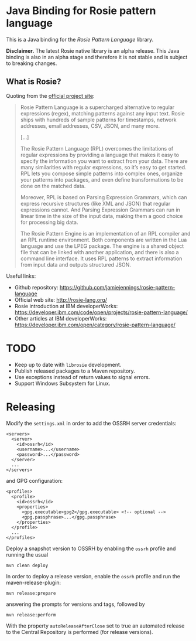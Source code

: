 # Java Binding for Rosie pattern language

This is a Java binding for the *Rosie Pattern Language* library.

**Disclaimer.** The latest Rosie native library is an alpha release. This Java binding is also in an alpha stage and therefore it is not stable and is subject to breaking changes.


## What is Rosie?

Quoting from the [official project site](https://developer.ibm.com/code/open/projects/rosie-pattern-language/):

> Rosie Pattern Language is a supercharged alternative to regular expressions (regex), matching patterns against any input text. Rosie ships with hundreds of sample patterns for timestamps, network addresses, email addresses, CSV, JSON, and many more.
>
> [...]
>
> The Rosie Pattern Language (RPL) overcomes the limitations of regular expressions by providing a language that makes it easy to specify the information you want to extract from your data. There are many similarities with regular expressions, so it’s easy to get started. RPL lets you compose simple patterns into complex ones, organize your patterns into packages, and even define transformations to be done on the matched data.
>
> Moreover, RPL is based on Parsing Expression Grammars, which can express recursive structures (like XML and JSON) that regular expressions cannot. And Parsing Expression Grammars can run in linear time in the size of the input data, making them a good choice for processing big data.
>
> The Rosie Pattern Engine is an implementation of an RPL compiler and an RPL runtime environment. Both components are written in the Lua language and use the LPEG package. The engine is a shared object file that can be linked with another application, and there is also a command line interface. It uses RPL patterns to extract information from input data and outputs structured JSON.


Useful links:

 * Github repository: https://github.com/jamiejennings/rosie-pattern-language
 * Official web site: http://rosie-lang.org/
 * Rosie introduction at IBM developerWorks: https://developer.ibm.com/code/open/projects/rosie-pattern-language/
 * Other articles at IBM developerWorks: https://developer.ibm.com/open/category/rosie-pattern-language/


# TODO

 * Keep up to date with `librosie` development.
 * Publish released packages to a Maven repository.
 * Use exceptions instead of return values to signal errors.
 * Support Windows Subsystem for Linux.


# Releasing

Modify the `settings.xml` in order to add the OSSRH server credentials:

```
<servers>
  <server>
    <id>ossrh</id>
    <username>...</username>
    <password>...</password>
  </server>
  ...
</servers>
```
and GPG configuration:
```
<profiles>
  <profile>
    <id>ossrh</id>
    <properties>
      <gpg.executable>gpg2</gpg.executable> <!-- optional -->
      <gpg.passphrase>...</gpg.passphrase>
    </properties>
  </profile>
  ...
</profiles>
```

Deploy a snapshot version to OSSRH by enabling the `ossrh` profile and running the usual

    mvn clean deploy

In order to deploy a release version, enable the `ossrh` profile and run the maven-release-plugin:

    mvn release:prepare

answering the prompts for versions and tags, followed by

    mvn release:perform

With the property `autoReleaseAfterClose` set to true an automated release to the Central Repository is performed (for release versions).

